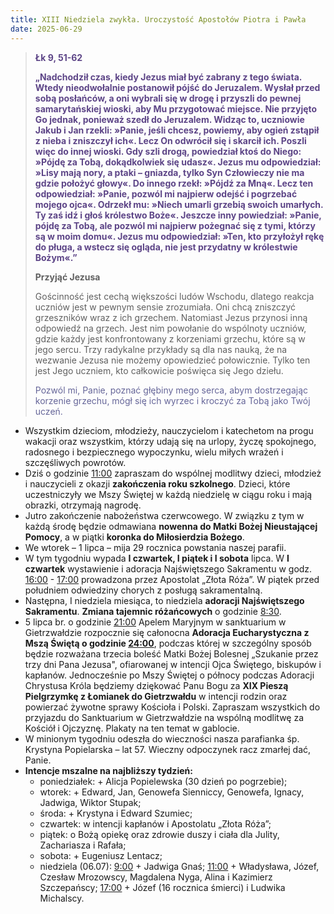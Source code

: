 ```yaml
---
title: XIII Niedziela zwykła. Uroczystość Apostołów Piotra i Pawła
date: 2025-06-29
---
```


> **<span style="color: #5D4587;">Łk 9, 51-62 </span>**
>
> **<span style="color: #5D4587;">„Nadchodził czas, kiedy Jezus miał być zabrany z tego świata. Wtedy nieodwołalnie postanowił pójść do Jeruzalem. Wysłał przed sobą posłańców, a oni wybrali się w drogę i przyszli do pewnej samarytańskiej wioski, aby Mu przygotować miejsce. Nie przyjęto Go jednak, ponieważ szedł do Jeruzalem. Widząc to, uczniowie Jakub i Jan rzekli: »Panie, jeśli chcesz, powiemy, aby ogień zstąpił z nieba i zniszczył ich«. Lecz On odwrócił się i skarcił ich. Poszli więc do innej wioski. Gdy szli drogą, powiedział ktoś do Niego: »Pójdę za Tobą, dokądkolwiek się udasz«. Jezus mu odpowiedział: »Lisy mają nory, a ptaki – gniazda, tylko Syn Człowieczy nie ma gdzie położyć głowy«. Do innego rzekł: »Pójdź za Mną«. Lecz ten odpowiedział: »Panie, pozwól mi najpierw odejść i pogrzebać mojego ojca«. Odrzekł mu: »Niech umarli grzebią swoich umarłych. Ty zaś idź i głoś królestwo Boże«. Jeszcze inny powiedział: »Panie, pójdę za Tobą, ale pozwól mi najpierw pożegnać się z tymi, którzy są w moim domu«. Jezus mu odpowiedział: »Ten, kto przyłożył rękę do pługa, a wstecz się ogląda, nie jest przydatny w królestwie Bożym«.”</span>**
>
>
>
> **Przyjąć Jezusa**
>
> Gościnność jest cechą większości ludów Wschodu, dlatego reakcja uczniów jest w pewnym sensie zrozumiała. Oni chcą zniszczyć grzeszników wraz z ich grzechem. Natomiast Jezus przynosi inną odpowiedź na grzech. Jest nim powołanie do wspólnoty uczniów, gdzie każdy jest konfrontowany z korzeniami grzechu, które są w jego sercu. Trzy radykalne przykłady są dla nas nauką, że na wezwanie Jezusa nie możemy opowiedzieć połowicznie. Tylko ten jest Jego uczniem, kto całkowicie poświęca się Jego dziełu.
>
> <span style="color: #666699;">Pozwól mi, Panie, poznać głębiny mego serca, abym dostrzegając korzenie grzechu, mógł się ich wyrzec i kroczyć za Tobą jako Twój uczeń.
> &nbsp;

- Wszystkim dzieciom, młodzieży, nauczycielom i katechetom na progu wakacji oraz wszystkim, którzy udają się na urlopy, życzę spokojnego, radosnego i bezpiecznego wypoczynku, wielu miłych wrażeń i szczęśliwych powrotów.
- Dziś o godzinie <u>11:00</u> zapraszam do wspólnej modlitwy dzieci, młodzież i nauczycieli z okazji **zakończenia roku szkolnego**. Dzieci, które uczestniczyły we Mszy Świętej w każdą niedzielę w ciągu roku i mają obrazki, otrzymają nagrodę.
- Jutro zakończenie nabożeństwa czerwcowego. W związku z tym w każdą środę będzie odmawiana **nowenna do Matki Bożej Nieustającej Pomocy**, a w piątki **koronka do Miłosierdzia Bożego**.
- We wtorek – 1 lipca – mija 29 rocznica powstania naszej parafii.
- W tym tygodniu wypada **I czwartek, I piątek i I sobota** lipca. W **I czwartek** wystawienie i adoracja Najświętszego Sakramentu w godz. <u>16:00</u> - <u>17:00</u> prowadzona przez Apostolat „Złota Róża”. W piątek przed południem odwiedziny chorych z posługą sakramentalną.
- Następna, I niedziela miesiąca, to niedziela **adoracji Najświętszego Sakramentu**. **Zmiana tajemnic różańcowych** o godzinie <u>8:30</u>.
- 5 lipca br. o godzinie <u>21:00</u> Apelem Maryjnym w sanktuarium w Gietrzwałdzie rozpocznie się całonocna **Adoracja Eucharystyczna z Mszą Świętą o godzinie <u>24:00</u>**, podczas której w szczególny sposób będzie rozważana trzecia boleść Matki Bożej Bolesnej „Szukanie przez trzy dni Pana Jezusa", ofiarowanej w intencji Ojca Świętego, biskupów i kapłanów.
Jednocześnie po Mszy Świętej o północy podczas Adoracji Chrystusa Króla będziemy dziękować Panu Bogu za **XIX Pieszą Pielgrzymkę z Łomianek do Gietrzwałdu** w intencji rodzin oraz powierzać żywotne sprawy Kościoła i Polski. Zapraszam wszystkich do przyjazdu do Sanktuarium w Gietrzwałdzie na wspólną modlitwę za Kościół i Ojczyznę. Plakaty na ten temat w gablocie.
- W minionym tygodniu odeszła do wieczności nasza parafianka śp. Krystyna Popielarska – lat 57. Wieczny odpoczynek racz zmarłej dać, Panie.
- **Intencje mszalne na najbliższy tydzień:**
  - poniedziałek: + Alicja Popielewska (30 dzień po pogrzebie);
  - wtorek: + Edward, Jan, Genowefa Sienniccy, Genowefa, Ignacy, Jadwiga, Wiktor Stupak;
  - środa: + Krystyna i Edward Szumiec;
  - czwartek: w intencji kapłanów i Apostolatu „Złota Róża”;
  - piątek: o Bożą opiekę oraz zdrowie duszy i ciała dla Julity, Zachariasza i Rafała;
  - sobota: + Eugeniusz Lentacz;
  - niedziela (06.07): <u>9:00</u> + Jadwiga Gnaś; <u>11:00</u> + Władysława, Józef, Czesław Mrozowscy, Magdalena Nyga, Alina i Kazimierz Szczepańscy; <u>17:00</u> + Józef (16 rocznica śmierci) i Ludwika Michalscy.






